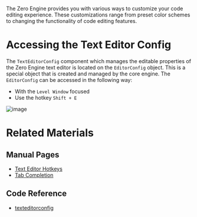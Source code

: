 The Zero Engine provides you with various ways to customize your code editing experience. These customizations range from preset color schemes to changing the functionality of code editing features.

 # Accessing the Text Editor Config
The `TextEditorConfig` component which manages the editable properties of the Zero Engine text editor is located on the `EditorConfig` object. This is a special object that is created and managed by the core engine. The `EditorConfig` can be accessed in the following way:

 - With the `Level Window` focused
  - Use the hotkey `Shift + E`



![image](https://media.githubusercontent.com/media/zeroengineteam/ZeroFiles/master/doc_files/47407.png)


 # Related Materials
 ## Manual Pages
- [Text Editor Hotkeys](https://github.com/ZilchEngine/ZilchDocs/blob/master/zero_editor_documentation/zeromanual/editor/texteditor/texteditorhotkeys.markdown)
- [Tab Completion](https://github.com/ZilchEngine/ZilchDocs/blob/master/zero_editor_documentation/zeromanual/editor/texteditor/tab_completion.markdown)

 ## Code Reference
- [texteditorconfig](https://github.com/ZilchEngine/ZilchDocs/blob/master/code_reference/class_reference/texteditorconfig.markdown) 
 

 